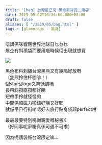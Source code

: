 ```yaml
---
title: '[bag] 台灣星巴克 黑熊肩背提二用袋'
date: 2019-05-02T16:36:00.000+08:00
draft: false
aliases: [ "/2019/05/bag.html" ]
tags : [glamorous - 裝身]
---
```


唔講係咪響應世界地球日乜乜乜  
屋企冇斜孭袋而要用嘅時候佢出現就想買

![](/images/starbucksbag.jpg)

黑色布料刺繡台灣黑熊又有幾隔好放嘢  
（隻熊拎住杯咖啡！）  
個star乜logo又夠低調喎  
長帶斜孭直孭都好睇  
短帶手拎就怪怪的  
中間係超磁力啪鈕好睇又好駛  
就係平日行街啱啱好去旅行貼身袋超perfect咁

  

最最最要特別鳴謝親愛嘅秘書K  
（好同事呢家嘢真係可遇不可求）

因為呢個袋係台灣限定嘛…
